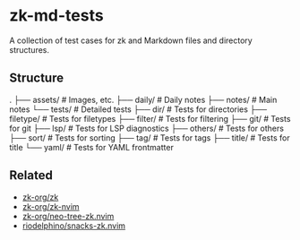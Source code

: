 # zk-md-tests

A collection of test cases for zk and Markdown files and directory structures.


## Structure

.
├── assets/        # Images, etc.
├── daily/         # Daily notes
├── notes/         # Main notes
└── tests/         # Detailed tests
    ├── dir/       # Tests for directories
    ├── filetype/  # Tests for filetypes
    ├── filter/    # Tests for filtering
    ├── git/       # Tests for git
    ├── lsp/       # Tests for LSP diagnostics
    ├── others/    # Tests for others
    ├── sort/      # Tests for sorting
    ├── tag/       # Tests for tags
    ├── title/     # Tests for title
    └── yaml/      # Tests for YAML frontmatter


## Related

- [zk-org/zk](https://github.com/zk-org/zk)
- [zk-org/zk-nvim](https://github.com/zk-org/zk-nvim)
- [zk-org/neo-tree-zk.nvim](https://github.com/zk-org/neo-tree-zk.nvim)
- [riodelphino/snacks-zk.nvim](https://github.com/riodelphino/snacks-zk.nvim)

